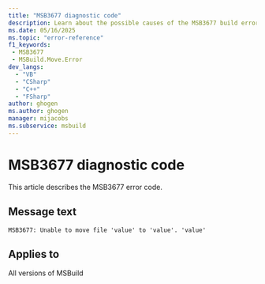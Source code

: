 ```yaml
---
title: "MSB3677 diagnostic code"
description: Learn about the possible causes of the MSB3677 build error, and get troubleshooting tips.
ms.date: 05/16/2025
ms.topic: "error-reference"
f1_keywords:
 - MSB3677
 - MSBuild.Move.Error
dev_langs:
  - "VB"
  - "CSharp"
  - "C++"
  - "FSharp"
author: ghogen
ms.author: ghogen
manager: mijacobs
ms.subservice: msbuild
---
```


# MSB3677 diagnostic code

<!-- :::ErrorDefinitionDescription::: -->
<!-- :::editable-content name="introDescription"::: -->
This article describes the MSB3677 error code.
<!-- :::editable-content-end::: -->

## Message text

<!-- :::editable-content name="messageText"::: -->
`MSB3677: Unable to move file 'value' to 'value'. 'value'`
<!-- :::editable-content-end::: -->
<!-- MSB3677: Unable to move file "{0}" to "{1}". {2} {3} -->

<!-- :::editable-content name="postOutputDescription"::: -->
<!--
{StrBegin="MSB3677: "}
-->
<!-- :::editable-content-end::: -->
<!-- :::ErrorDefinitionDescription-end::: -->

## Applies to

All versions of MSBuild
